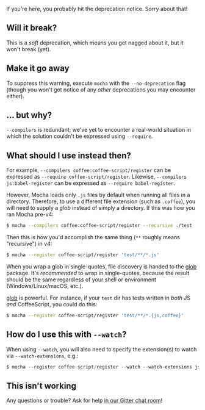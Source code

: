 If you're here, you probably hit the deprecation notice.  Sorry about that!

## Will it break?

This is a *soft* deprecation, which means you get nagged about it, but it won't break (yet).

## Make it go away

To suppress this warning, execute `mocha` with the `--no-deprecation` flag (though you won't get notice of any *other* deprecations you may encounter either).

## ... but why?

`--compilers` is redundant; we've yet to encounter a real-world situation in which the solution couldn't be expressed using `--require`.

## What should I use instead then?

For example, `--compilers coffee:coffee-script/register` can be expressed as `--require coffee-script/register`.  Likewise, `--compilers js:babel-register` can be expressed as `--require babel-register`.

However, Mocha loads only `.js` files by default when running all files in a directory.  Therefore, to use a different file extension (such as `.coffee`), you will need to supply a *glob* instead of simply a directory.  If this was how you ran Mocha pre-v4:

```bash
$ mocha --compilers coffee:coffee-script/register --recursive ./test
```

Then this is how you'd accomplish the same thing (`**` roughly means "recursive") in v4:

```bash
$ mocha --register coffee-script/register 'test/**/*.js'
```

When you wrap a glob in single-quotes, file discovery is handed to the [glob](https://npm.im/glob) package. 
 It's *recommended* to wrap in single-quotes, because the result should be the same regardless of your shell or environment (Windows/Linux/macOS, etc.).  

[glob](https://npm.im/glob) is powerful.  For instance, if your `test` dir has tests written in *both* JS *and* CoffeeScript, you could do this:

```bash
$ mocha --register coffee-script/register 'test/**/*.{js,coffee}'
```

## How do I use this with `--watch`?

When using `--watch`, you will also need to specify the extension(s) to watch via `--watch-extensions`, e.g.:

```js
$ mocha --register coffee-script/register --watch --watch-extensions js,coffee 'test/**/*.{js,coffee}'
```

## This isn't working

Any questions or trouble?  Ask for help [in our Gitter chat room](https://gitter.im/mochajs/mocha)!

